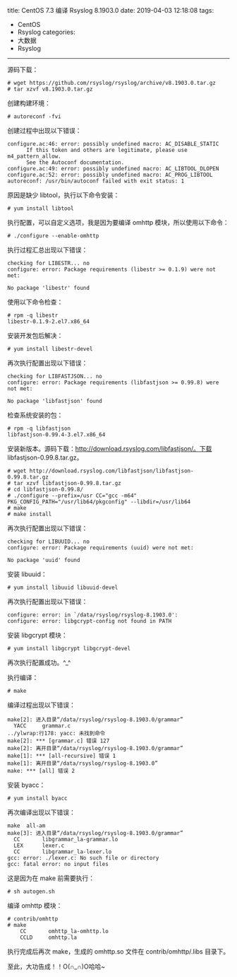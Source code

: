 title: CentOS 7.3 编译 Rsyslog 8.1903.0
date: 2019-04-03 12:18:08
tags:
- CentOS
- Rsyslog
categories:
- 大数据
- Rsyslog
---

源码下载：

    # wget https://github.com/rsyslog/rsyslog/archive/v8.1903.0.tar.gz
    # tar xzvf v8.1903.0.tar.gz

<!-- more -->

创建构建环境：

    # autoreconf -fvi

创建过程中出现以下错误：

    configure.ac:46: error: possibly undefined macro: AC_DISABLE_STATIC
          If this token and others are legitimate, please use m4_pattern_allow.
          See the Autoconf documentation.
    configure.ac:49: error: possibly undefined macro: AC_LIBTOOL_DLOPEN
    configure.ac:52: error: possibly undefined macro: AC_PROG_LIBTOOL
    autoreconf: /usr/bin/autoconf failed with exit status: 1

原因是缺少 libtool，执行以下命令安装：

    # yum install libtool

执行配置，可以自定义选项，我是因为要编译 omhttp 模块，所以使用以下命令：

    # ./configure --enable-omhttp

执行过程汇总出现以下错误：

    checking for LIBESTR... no
    configure: error: Package requirements (libestr >= 0.1.9) were not met:
    
    No package 'libestr' found

使用以下命令检查：

    # rpm -q libestr
    libestr-0.1.9-2.el7.x86_64

安装开发包后解决：

    # yum install libestr-devel

再次执行配置出现以下错误：

    checking for LIBFASTJSON... no
    configure: error: Package requirements (libfastjson >= 0.99.8) were not met:
    
    No package 'libfastjson' found

检查系统安装的包：

    # rpm -q libfastjson
    libfastjson-0.99.4-3.el7.x86_64

安装新版本。源码下载：http://download.rsyslog.com/libfastjson/。下载 libfastjson-0.99.8.tar.gz。

    # wget http://download.rsyslog.com/libfastjson/libfastjson-0.99.8.tar.gz
    # tar xzvf libfastjson-0.99.8.tar.gz
    # cd libfastjson-0.99.8/
    # ./configure --prefix=/usr CC="gcc -m64" PKG_CONFIG_PATH="/usr/lib64/pkgconfig" --libdir=/usr/lib64
    # make
    # make install

再次执行配置出现以下错误：

    checking for LIBUUID... no
    configure: error: Package requirements (uuid) were not met:
    
    No package 'uuid' found

安装 libuuid：

    # yum install libuuid libuuid-devel

再次执行配置出现以下错误：

    configure: error: in `/data/rsyslog/rsyslog-8.1903.0':
    configure: error: libgcrypt-config not found in PATH

安装 libgcrypt 模块：

    # yum install libgcrypt libgcrypt-devel

再次执行配置成功。^_^

执行编译：

    # make

编译过程出现以下错误：

    make[2]: 进入目录“/data/rsyslog/rsyslog-8.1903.0/grammar”
      YACC     grammar.c
    ../ylwrap:行178: yacc: 未找到命令
    make[2]: *** [grammar.c] 错误 127
    make[2]: 离开目录“/data/rsyslog/rsyslog-8.1903.0/grammar”
    make[1]: *** [all-recursive] 错误 1
    make[1]: 离开目录“/data/rsyslog/rsyslog-8.1903.0”
    make: *** [all] 错误 2

安装 byacc：

    # yum install byacc

再次编译出现以下错误：

    make  all-am
    make[3]: 进入目录“/data/rsyslog/rsyslog-8.1903.0/grammar”
      CC       libgrammar_la-grammar.lo
      LEX      lexer.c
      CC       libgrammar_la-lexer.lo
    gcc: error: ./lexer.c: No such file or directory
    gcc: fatal error: no input files

这是因为在 make 前需要执行：

    # sh autogen.sh

编译 omhttp 模块：

    # contrib/omhttp
    # make
        CC       omhttp_la-omhttp.lo
        CCLD     omhttp.la

执行完成后再次 make，生成的 omhttp.so 文件在 contrib/omhttp/.libs 目录下。

至此，大功告成！！O(∩_∩)O哈哈~